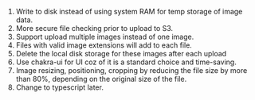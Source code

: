 1. Write to disk instead of using system RAM for temp storage of image data.
2. More secure file checking prior to upload to S3.
3. Support upload multiple images instead of one image.
4. Files with valid image extensions will add to each file.
5. Delete the local disk storage for these images after each upload
6. Use chakra-ui for UI coz of it is a standard choice and time-saving.
7. Image resizing, positioning, cropping by reducing the file size by more than 80%, depending on the original size of the file.
8. Change to typescript later.
